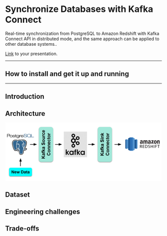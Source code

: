 # Synchronize Databases with Kafka Connect

Real-time synchronization from PostgreSQL to Amazon Redshift with Kafka Connect API in distributed mode, and the same approach can be applied to other database systems..

[Link](https://docs.google.com/presentation/d/1hL5E2GRLjzhrK5PiQAm20N_Cro8w7o1EwX2ITdvy_ZU/edit?usp=sharing) to your presentation.

<hr/>

## How to install and get it up and running


<hr/>

## Introduction

## Architecture

<img src="https://github.com/wanlipu/insight-de/blob/master/images/pipeline.png" alt="architecture" />



## Dataset

## Engineering challenges

## Trade-offs

